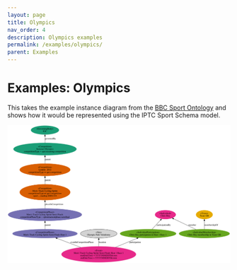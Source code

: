 ```yaml
---
layout: page
title: Olympics
nav_order: 4
description: Olympics examples
permalink: /examples/olympics/
parent: Examples
---
```

# Examples: Olympics

This takes the example instance diagram from the
[BBC Sport Ontology](https://iptc.org/thirdparty/bbc-ontologies/sport.html)
and shows how it would be represented using the IPTC Sport Schema model.

![BBC Olympics example](../diagrams/bbc-olympics-example.png)
